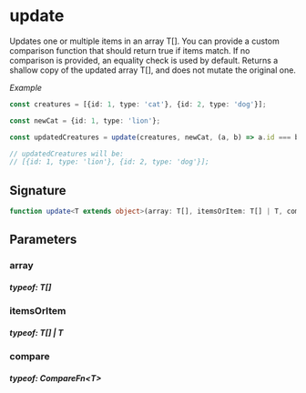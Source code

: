 

# update

Updates one or multiple items in an array T[].You can provide a custom comparison function that should return true if items match.If no comparison is provided, an equality check is used by default.Returns a shallow copy of the updated array T[], and does not mutate the original one.

*Example*

```TypeScript
const creatures = [{id: 1, type: 'cat'}, {id: 2, type: 'dog'}];const newCat = {id: 1, type: 'lion'};const updatedCreatures = update(creatures, newCat, (a, b) => a.id === b.id);// updatedCreatures will be:// [{id: 1, type: 'lion'}, {id: 2, type: 'dog'}];
```


## Signature

```TypeScript
function update<T extends object>(array: T[], itemsOrItem: T[] | T, compare?: CompareFn<T>): T[]
```
## Parameters

### array
 ##### typeof: T[]

### itemsOrItem
 ##### typeof: T[] | T

### compare
 ##### typeof: CompareFn&#60;T&#62;

